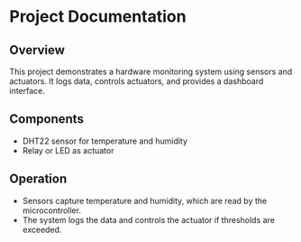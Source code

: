 
# Project Documentation

## Overview
This project demonstrates a hardware monitoring system using sensors and actuators. It logs data, controls actuators, and provides a dashboard interface.

## Components
- DHT22 sensor for temperature and humidity
- Relay or LED as actuator

## Operation
- Sensors capture temperature and humidity, which are read by the microcontroller.
- The system logs the data and controls the actuator if thresholds are exceeded.
